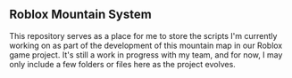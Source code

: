 ## Roblox Mountain System

This repository serves as a place for me to store the scripts I'm currently working on as part of the development of this mountain map in our Roblox game project. It's still a work in progress with my team, and for now, I may only include a few folders or files here as the project evolves.


